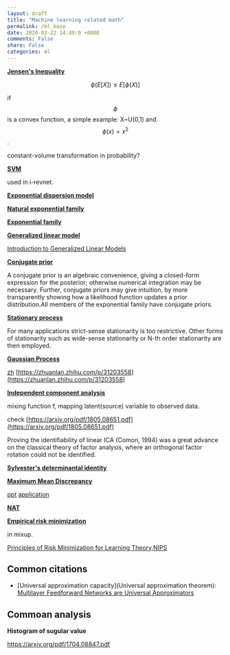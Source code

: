 ```yaml
---
layout: draft
title: "Machine learning related math"
permalink: /ml_base
date: 2020-03-22 14:49:0 +0000
comments: False
share: False
categories: ml
---
```


**[Jensen's Inequality](https://en.wikipedia.org/wiki/Jensen%27s_inequality)**

$$
\phi (E[X]) \le E[\phi(X)]
$$

if $$\phi$$ is a convex function, a simple example:  X~U(0,1) and $$\phi(x) = x^{2}$$.


constant-volume transformation in probability?

**[SVM]()**

used in i-revnet.

**[Exponential dispersion model](https://en.wikipedia.org/wiki/Exponential_dispersion_model)**

**[Natural exponential family](https://en.wikipedia.org/wiki/Natural_exponential_family)**

**[Exponential family](https://en.wikipedia.org/wiki/Exponential_family)**


**[Generalized linear model](https://en.wikipedia.org/wiki/Generalized_linear_model)**

[Introduction to Generalized Linear Models](https://statmath.wu.ac.at/courses/heather_turner/glmCourse_001.pdf)

**[Conjugate prior](https://en.wikipedia.org/wiki/Conjugate_prior)**

A conjugate prior is an algebraic convenience, giving a closed-form expression for the posterior; otherwise numerical integration may be necessary. Further, conjugate priors may give intuition, by more transparently showing how a likelihood function updates a prior distribution.All members of the exponential family have conjugate priors.


**[Stationary process](https://en.wikipedia.org/wiki/Stationary_process#wide-sense_stationarity)**

For many applications strict-sense stationarity is too restrictive. Other forms of stationarity such as wide-sense stationarity or N-th order stationarity are then employed.


**[Gaussian Process](https://en.wikipedia.org/wiki/Gaussian_process)**

[zh](https://www.zhihu.com/question/46631426/answer/122929183)
[https://zhuanlan.zhihu.com/p/31203558](https://zhuanlan.zhihu.com/p/31203558)

**[Independent component analysis](https://en.wikipedia.org/wiki/Independent_component_analysis)**

mixing function f, mapping latent(source) variable to observed data.

check [https://arxiv.org/pdf/1805.08651.pdf](https://arxiv.org/pdf/1805.08651.pdf)

Proving the identifiability of linear ICA (Comon, 1994) was a
great advance on the classical theory of factor analysis, where an orthogonal factor rotation could not be identified.

**[Sylvester's determinantal identity](https://en.wikipedia.org/wiki/Sylvester%27s_determinant_identity)**

**[Maximum Mean Discrepancy]()**

[ppt](http://alex.smola.org/teaching/iconip2006/iconip_3.pdf)
[application](https://arxiv.org/pdf/1701.01036.pdf)

**[NAT](https://en.wikipedia.org/wiki/Nat_(unit))**


**[Empirical risk minimization](https://en.wikipedia.org/wiki/Empirical_risk_minimization)**

in mixup.

[Principles of Risk Minimization for Learning Theory,NIPS](http://papers.nips.cc/paper/506-principles-of-risk-minimization-for-learning-theory.pdf)

## Common citations

- [Universal approximation capacity](Universal approximation theorem): [Multilayer Feedforward Networks are Universal Approximators ](http://cognitivemedium.com/magic_paper/assets/Hornik.pdf)


## Commoan analysis

**Histogram of sugular value**

https://arxiv.org/pdf/1704.08847.pdf

